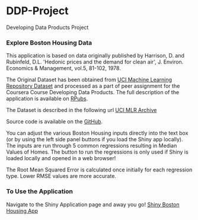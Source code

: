 # DDP-Project
Developing Data Products Project

### Explore Boston Housing Data

This application is based on data originally published by Harrison, D. and Rubinfeld, D.L. 'Hedonic prices and the demand for clean air', J. Environ. Economics & Management, vol.5, 81-102, 1978.

The Original Dataset has been obtained from [UCI Machine Learning Repository Dataset](https://archive.ics.uci.edu/ml/machine-learning-databases/housing/housing.data) and processed as a part of peer assignment for the Coursera Course Developing Data Products.  The full description of the application is available on [RPubs](http://rpubs.com/bdietz77/DD-Project-BostonHousing).

The Dataset is described in the following url [UCI MLR Archive](https://archive.ics.uci.edu/ml/machine-learning-databases/housing/housing.names)

Source code is available on the [GitHub](https://github.com/bdietz707/DDP-Project).

You can adjust the various Boston Housing inputs directly into the text box (or by using the left side panel buttons if you load the Shiny app locally).  The inputs are run through 5 common regressions resulting in Median Values of Homes. The button to run the regressions is only used if Shiny is loaded locally and opened in a web browser!

The Root Mean Squared Error is calculated once initially for each regression type.  Lower RMSE values are more accurate.

### To Use the Application

Navigate to the Shiny Application page and away you go!
[Shiny Boston Housing App](https://bdietz77.shinyapps.io/DDP-Project)
